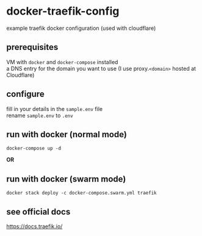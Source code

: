 # docker-traefik-config
example traefik docker configuration (used with cloudflare)

## prerequisites  

VM with `docker` and `docker-compose` installed  
a DNS entry for the domain you want to use (I use proxy.`<domain>` hosted at Cloudflare)  

## configure   
fill in your details in the `sample.env` file   
rename `sample.env` to `.env`

## run with docker (normal mode)
`docker-compose up -d`

**OR**

## run with docker (swarm mode)
`docker stack deploy -c docker-compose.swarm.yml traefik`


## see official docs

https://docs.traefik.io/
